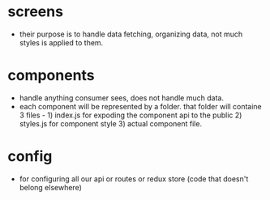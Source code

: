 
# screens
  * their purpose is to handle data fetching, organizing data, not much styles is applied to them.
# components
  * handle anything consumer sees, does not handle much data.
  * each component will be represented by a folder. that folder will containe 3 files - 1) index.js for expoding the component api to the public 2) styles.js for component style 3) actual component file.
# config
  * for configuring all our api or routes or redux store (code that doesn't belong elsewhere)